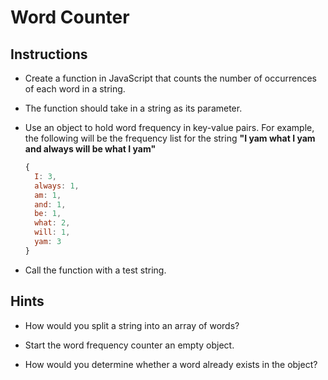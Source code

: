 # Word Counter

## Instructions

* Create a function in JavaScript that counts the number of occurrences of each word in a string. 

* The function should take in a string as its parameter.

* Use an object to hold word frequency in key-value pairs. For example, the following will be the frequency list for the string **"I yam what I yam and always will be what I yam"**

  ```js
  {
    I: 3,
    always: 1,
    am: 1,
    and: 1,
    be: 1,
    what: 2,
    will: 1,
    yam: 3
  }
  ```
  
* Call the function with a test string.  

## Hints

* How would you split a string into an array of words?

* Start the word frequency counter an empty object.

* How would you determine whether a word already exists in the object?
